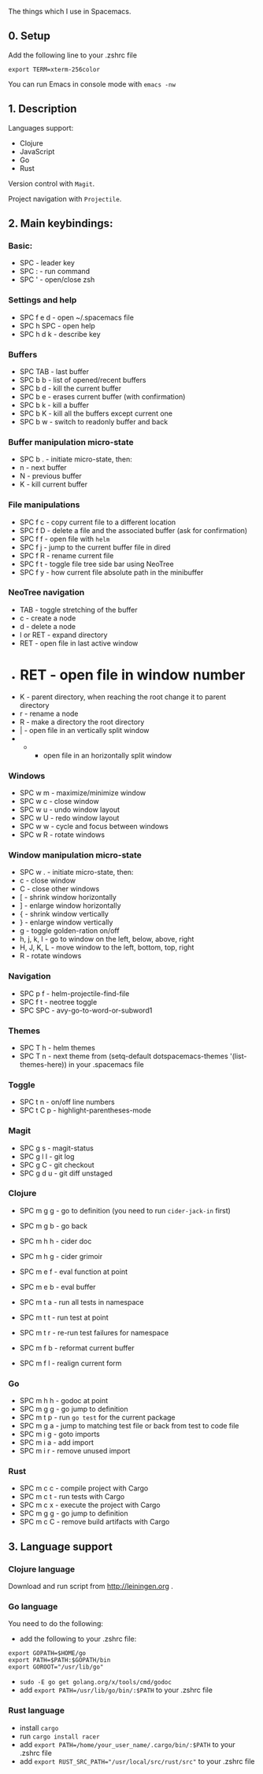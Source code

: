 The things which I use in Spacemacs.

## 0. Setup
Add the following line to your .zshrc file

`export TERM=xterm-256color`

You can run Emacs in console mode with `emacs -nw`

## 1. Description

Languages support:

* Clojure
* JavaScript
* Go
* Rust

Version control with `Magit`.

Project navigation with `Projectile`.


## 2. Main keybindings:

### Basic:

* SPC - leader key
* SPC : - run command
* SPC ' - open/close zsh


### Settings and help

* SPC f e d - open ~/.spacemacs file
* SPC h SPC - open help
* SPC h d k - describe key


### Buffers

* SPC TAB - last buffer
* SPC b b - list of opened/recent buffers
* SPC b d - kill the current buffer
* SPC b e - erases current buffer (with confirmation)
* SPC b k - kill a buffer
* SPC b K - kill all the buffers except current one
* SPC b w - switch to readonly buffer and back


### Buffer manipulation micro-state

* SPC b . - initiate micro-state, then:
* n - next buffer
* N - previous buffer
* K - kill current buffer


### File manipulations

* SPC f c - copy current file to a different location
* SPC f D - delete a file and the associated buffer (ask for confirmation)
* SPC f f - open file with `helm`
* SPC f j - jump to the current buffer file in dired
* SPC f R - rename current file
* SPC f t - toggle file tree side bar using NeoTree
* SPC f y - how current file absolute path in the minibuffer


### NeoTree navigation

* TAB - toggle stretching of the buffer
* c - create a node
* d - delete a node
* l or RET - expand directory
* RET - open file in last active window
* # RET - open file in window number #
* K - parent directory, when reaching the root change it to parent directory
* r - rename a node
* R - make a directory the root directory
* | - open file in an vertically split window
* - - open file in an horizontally split window
 

### Windows

* SPC w m - maximize/minimize window
* SPC w c - close window
* SPC w u - undo window layout
* SPC w U - redo window layout
* SPC w w - cycle and focus between windows
* SPC w R - rotate windows


### Window manipulation micro-state

* SPC w . - initiate micro-state, then:
* c - close window
* C - close other windows
* [ - shrink window horizontally
* ] - enlarge window horizontally
* { - shrink window vertically
* } - enlarge window vertically
* g - toggle golden-ration on/off
* h, j, k, l - go to window on the left, below, above, right
* H, J, K, L - move window to the left, bottom, top, right
* R - rotate windows


### Navigation

* SPC p f - helm-projectile-find-file
* SPC f t - neotree toggle
* SPC SPC - avy-go-to-word-or-subword1


### Themes

* SPC T h - helm themes
* SPC T n - next theme from (setq-default dotspacemacs-themes '(list-themes-here)) in your .spacemacs file


### Toggle

* SPC t n - on/off line numbers
* SPC t C p - highlight-parentheses-mode


### Magit

* SPC g s - magit-status
* SPC g l l - git log
* SPC g C - git checkout
* SPC g d u - git diff unstaged


### Clojure

* SPC m g g - go to definition (you need to run `cider-jack-in` first)
* SPC m g b - go back
* SPC m h h - cider doc
* SPC m h g - cider grimoir 

* SPC m e f - eval function at point
* SPC m e b - eval buffer

* SPC m t a - run all tests in namespace
* SPC m t t - run test at point
* SPC m t r - re-run test failures for namespace

* SPC m f b - reformat current buffer
* SPC m f l - realign current form


### Go

* SPC m h h - godoc at point
* SPC m g g - go jump to definition
* SPC m t p - run `go test` for the current package
* SPC m g a - jump to matching test file or back from test to code file
* SPC m i g - goto imports
* SPC m i a - add import
* SPC m i r - remove unused import


### Rust

* SPC m c c - compile project with Cargo
* SPC m c t - run tests with Cargo
* SPC m c x - execute the project with Cargo
* SPC m g g - go jump to definition 
* SPC m c C - remove build artifacts with Cargo


## 3. Language support

### Clojure language

Download and run script from http://leiningen.org .


### Go language

You need to do the following:

* add the following to your .zshrc file:
```
export GOPATH=$HOME/go
export PATH=$PATH:$GOPATH/bin
export GOROOT="/usr/lib/go"
```
* `sudo -E go get golang.org/x/tools/cmd/godoc`
* add `export PATH=/usr/lib/go/bin/:$PATH` to your .zshrc file


### Rust language

* install `cargo`
* run `cargo install racer`
* add `export PATH=/home/your_user_name/.cargo/bin/:$PATH` to your .zshrc file
* add `export RUST_SRC_PATH="/usr/local/src/rust/src"` to your .zshrc file


